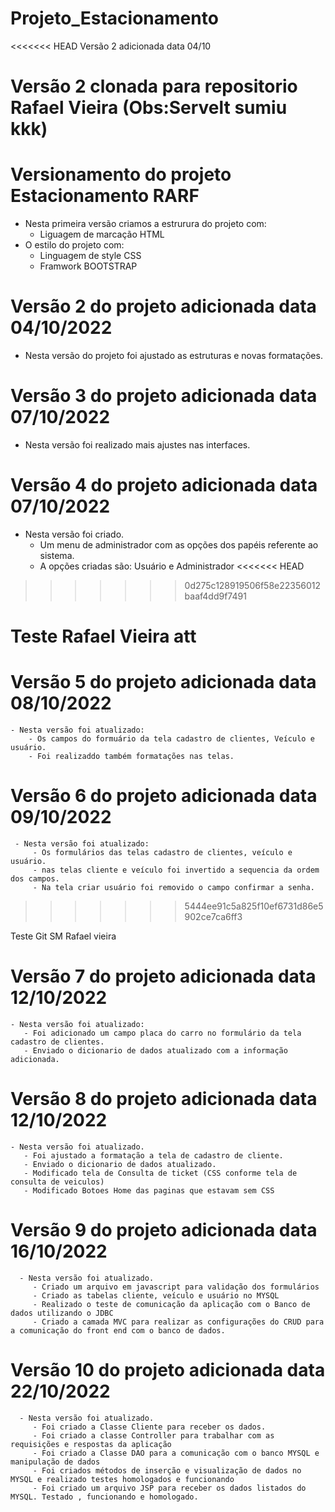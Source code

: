 # Projeto_Estacionamento

<<<<<<< HEAD
Versão 2 adicionada data 04/10

Versão 2 clonada para repositorio Rafael Vieira
(Obs:Servelt sumiu kkk)
=======
# Versionamento do projeto Estacionamento RARF

  - Nesta primeira versão criamos
    a estrurura do projeto com:
      - Liguagem de marcação HTML
  - O estilo do projeto com:  
      - Linguagem de style CSS
      - Framwork BOOTSTRAP
   
# Versão 2 do projeto adicionada data 04/10/2022

   - Nesta versão do projeto foi ajustado as estruturas e novas formatações.
  
# Versão 3 do projeto adicionada data 07/10/2022

   - Nesta versão foi realizado mais ajustes nas interfaces.
   
# Versão 4 do projeto adicionada data 07/10/2022

   - Nesta versão foi criado.
       - Um menu de administrador com as opções dos papéis referente ao sistema.
       - A opções criadas são: Usuário e Administrador
<<<<<<< HEAD
>>>>>>> 0d275c128919506f58e22356012baaf4dd9f7491


Teste Rafael Vieira
att 
=======
       
# Versão 5 do projeto adicionada data 08/10/2022   
    
    - Nesta versão foi atualizado:
        - Os campos do formuário da tela cadastro de clientes, Veículo e usuário.
        - Foi realizaddo também formatações nas telas.
        
 # Versão 6 do projeto adicionada data 09/10/2022     
     
     - Nesta versão foi atualizado:
         - Os formulários das telas cadastro de clientes, veículo e usuário.
         - nas telas cliente e veículo foi invertido a sequencia da ordem dos campos.
         - Na tela criar usuário foi removido o campo confirmar a senha.
        
>>>>>>> 5444ee91c5a825f10ef6731d86e5902ce7ca6ff3

Teste Git SM Rafael vieira

 # Versão 7 do projeto adicionada data 12/10/2022  
    - Nesta versão foi atualizado:
       - Foi adicionado um campo placa do carro no formulário da tela cadastro de clientes.
       - Enviado o dicionario de dados atualizado com a informação adicionada.
       
 # Versão 8 do projeto adicionada data 12/10/2022
    - Nesta versão foi atualizado.
       - Foi ajustado a formatação a tela de cadastro de cliente.
       - Enviado o dicionario de dados atualizado.
       - Modificado tela de Consulta de ticket (CSS conforme tela de consulta de veiculos)
       - Modificado Botoes Home das paginas que estavam sem CSS 
       
       
  # Versão 9 do projeto adicionada data 16/10/2022
      - Nesta versão foi atualizado.
         - Criado um arquivo em javascript para validação dos formulários
         - Criado as tabelas cliente, veículo e usuário no MYSQL
         - Realizado o teste de comunicação da aplicação com o Banco de dados utilizando o JDBC
         - Criado a camada MVC para realizar as configurações do CRUD para a comunicação do front end com o banco de dados.
         
   # Versão 10 do projeto adicionada data 22/10/2022
      - Nesta versão foi atualizado.   
         - Foi criado a Classe Cliente para receber os dados.
         - Foi criado a classe Controller para trabalhar com as requisições e respostas da aplicação
         - Foi criado a Classe DAO para a comunicação com o banco MYSQL e manipulação de dados
         - Foi criados métodos de inserção e visualização de dados no MYSQL e realizado testes homologados e funcionando
         - Foi criado um arquivo JSP para receber os dados listados do MYSQL. Testado , funcionando e homologado.
         
    

